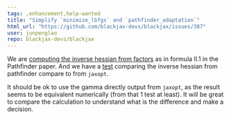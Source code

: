 ```yaml
---
tags: ,enhancement,help-wanted
title: "Simplify `minimize_lbfgs` and `pathfinder_adaptation`"
html_url: "https://github.com/blackjax-devs/blackjax/issues/387"
user: junpenglao
repo: blackjax-devs/blackjax
---
```


We are [computing the inverse hessian from factors](https://github.com/blackjax-devs/blackjax/blob/1aaa6f64bbcb0557b658604b2daba826e260cbc6/blackjax/optimizers/lbfgs.py#L291) as in formula II.1 in the Pathfinder paper. And we have a [test](https://github.com/blackjax-devs/blackjax/blob/1aaa6f64bbcb0557b658604b2daba826e260cbc6/tests/test_optimizers.py#L110-L125) comparing the inverse hessian from pathfinder compare to from `jaxopt`.

It should be ok to use the gamma directly output from `jaxopt`, as the result seems to be equivalent numerically (from that 1 test at least). It will be great to compare the calculation to understand what is the difference and make a decision.
